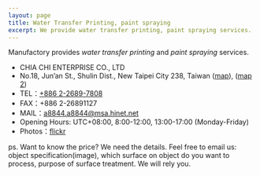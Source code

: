 ```yaml
---
layout: page
title: Water Transfer Printing, paint spraying
excerpt: We provide water transfer printing, paint spraying services.
---
```


Manufactory provides *water transfer printing* and *paint spraying* services.

<div id="contact">
  <ul>
    <li>CHIA CHI ENTERPRISE CO., LTD</li>
    <li>No.18, Jun’an St., Shulin Dist., New Taipei City 238, Taiwan (<a href="https://www.google.com.tw/maps/place/25%C2%B000'51.0%22N+121%C2%B025'10.1%22E/@25.014181,121.419461,18z/data=!4m2!3m1!1s0x0:0x0" target="_blank">map</a>), (<a href="images/location.png" target="_blank">map 2</a>)</li>
    <li>TEL：<a href="tel:00886-2-2689-7808">+886 2-2689-7808</a></li>
    <li>FAX：+886 2-26891127</li>
    <li>MAIL：<a href="mailto:a8844.a8844@msa.hinet.net">a8844.a8844@msa.hinet.net</a></li>
    <li>Opening Hours: UTC+08:00, 8:00-12:00, 13:00-17:00 (Monday-Friday)</li>
    <li class="border-block">Photos：<a href="https://www.flickr.com/photos/14445365@N08/" target="_blank">flickr</a></li>
  </ul>
</div>

<p>ps. Want to know the price? We need the details. Feel free to email us: object specification(image), which surface on object do you want to process, purpose of surface treatment. We will rely you.</p>
